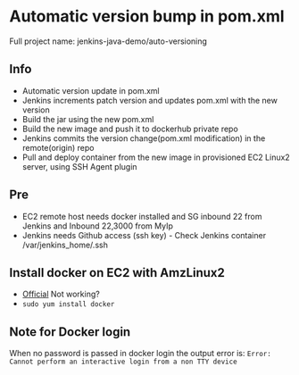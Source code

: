 # Automatic version bump in pom.xml
Full project name: jenkins-java-demo/auto-versioning

## Info
- Automatic version update in pom.xml
- Jenkins increments patch version and updates pom.xml with the new version
- Build the jar using the new pom.xml
- Build the new image and push it to dockerhub private repo
- Jenkins commits the version change(pom.xml modification) in the remote(origin) repo
- Pull and deploy container from the new image in provisioned EC2 Linux2 server, using SSH Agent plugin


## Pre 
- EC2 remote host needs docker installed and SG inbound 22 from Jenkins and Inbound 22,3000 from MyIp
- Jenkins needs Github access (ssh key) - Check Jenkins container /var/jenkins_home/.ssh

## Install docker on EC2 with AmzLinux2
- [Official](https://docs.aws.amazon.com/AmazonECS/latest/developerguide/create-container-image.html#create-container-image-install-docker) Not working?
- `sudo yum install docker` 

## Note for Docker login
When no password is passed in docker login the output error is: `Error: Cannot perform an interactive login from a non TTY device`